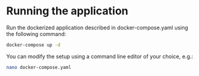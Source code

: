 # Running the application
Run the dockerized application described in docker-compose.yaml using the following command:
```bash
docker-compose up -d
```

You can modify the setup using a command line editor of your choice, e.g.:
```bash
nano docker-compose.yaml
```

